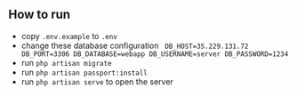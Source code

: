 ## How to run
- copy `.env.example` to `.env`
- change these database configuration ` DB_HOST=35.229.131.72 DB_PORT=3306 DB_DATABASE=webapp DB_USERNAME=server DB_PASSWORD=1234`
- run `php artisan migrate`
- run `php artisan passport:install`
- run `php artisan serve` to open the server
